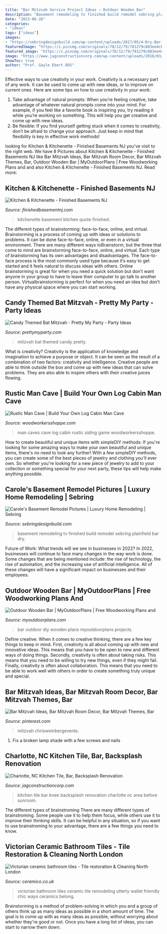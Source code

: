 ```yaml
---
title: "Bar Mitzvah Service Project Ideas ~ Outdoor Wooden Bar"
description: "Basement remodeling tv finished build remodel sebring plainfield bar dry"
date: "2023-06-26"
categories:
- "ideas"
tags: ["ideas"]
images:
- "https://sebringdesignbuild.com/wp-content/uploads/2017/05/4-Dry-Bar-Tv-Room-Finished-Ideas-Basement-Remodeling-Plainfield_Sebring-Services.jpg"
featuredImage: "https://i.pinimg.com/originals/78/12/79/781279c883ee4cbd1b3d16f5e8fbbee5.png"
featured_image: "https://i.pinimg.com/originals/78/12/79/781279c883ee4cbd1b3d16f5e8fbbee5.png"
image: "https://www.jagconstructioncorp.com/wp-content/uploads/2016/03/Knee-Wall-Kitchen-Tile-Renovation-Charlotte-NC.jpg"
ShowToc: true
author: "Prof. Gayle Ebert DDS"
---
```



Effective ways to use creativity in your work.
Creativity is a necessary part of any work. It can be used to come up with new ideas, or to improve on current ones. Here are some tips on how to use creativity in your work: 
1. Take advantage of natural prompts: When you’re feeling creative, take advantage of whatever natural prompts come into your mind. For example, if you feel like a favorite book is inspiring you, try reading it while you’re working on something. This will help you get creative and come up with new ideas. 
2. Be flexible: If you find yourself getting stuck when it comes to creativity, don’t be afraid to change your approach. Just keep in mind that flexibility is key in effective work methods! 

	

		
looking for Kitchen &amp; Kitchenette - Finished Basements NJ you've visit to the right web. We have 8 Pictures about Kitchen &amp; Kitchenette - Finished Basements NJ like Bar Mitzvah Ideas, Bar Mitzvah Room Decor, Bar Mitzvah Themes, Bar, Outdoor Wooden Bar | MyOutdoorPlans | Free Woodworking Plans and and also Kitchen &amp; Kitchenette - Finished Basements NJ. Read more:
		
    
## Kitchen &amp; Kitchenette - Finished Basements NJ

<img loading=lazy src="https://finishedbasementnj.com/wp-content/uploads/2018/12/IMG_5118.jpg" onerror="this.onerror=null;this.src='https://tse1.mm.bing.net/th?id=OIP.fFizBc2-lc4J0Ng9v2RkUgHaJ4&amp;pid=15.1';" alt="Kitchen &amp; Kitchenette - Finished Basements NJ">

_Source: finishedbasementnj.com_

>kitchenette basement kitchen quote finished. 

	

The different types of brainstorming: face-to-face, online, and virtual.
Brainstorming is a process of coming up with ideas or solutions to problems. It can be done face-to-face, online, or even in a virtual environment. There are many different ways toBrainstorm, but the three that come to mind are brainstorming face-to-face, online, and virtual. 
Each type of brainstorming has its own advantages and disadvantages. The face-to-face process is the most commonly used type because it’s easy to get started and it feels natural to discuss ideas with others. Online brainstorming is great for when you need a quick solution but don’t want anyone in your group to have to leave their computer to go talk to another person. Virtualbrainstorming is perfect for when you need an idea but don’t have any physical space where you can start working.

    
## Candy Themed Bat Mitzvah - Pretty My Party - Party Ideas

<img loading=lazy src="https://zolpwsuwoq-flywheel.netdna-ssl.com/wp-content/uploads/2016/05/candy-themed-bat-mitzvah-7.jpg" onerror="this.onerror=null;this.src='https://tse3.mm.bing.net/th?id=OIP.dUbIX2QCtp_l83tC4I3shwHaKB&amp;pid=15.1';" alt="Candy Themed Bat Mitzvah - Pretty My Party - Party Ideas">

_Source: prettymyparty.com_

>mitzvah bat themed candy pretty. 

	

What is creativity?
Creativity is the application of knowledge and imagination to achieve a purpose or object. It can be seen as the result of a combination of two factors: creativity and intelligence. Creative people are able to think outside the box and come up with new ideas that can solve problems. They are also able to inspire others with their creative juices flowing.

    
## Rustic Man Cave | Build Your Own Log Cabin Man Cave

<img loading=lazy src="http://www.woodworkersshoppe.com/wp-content/gallery/man-caves/Man-Caves-17.jpg" onerror="this.onerror=null;this.src='https://tse3.mm.bing.net/th?id=OIP.ziOgjaPcWQDoucaBP-F5yQHaFd&amp;pid=15.1';" alt="Rustic Man Cave | Build Your Own Log Cabin Man Cave">

_Source: woodworkersshoppe.com_

>man caves cave log cabin rustic siding game woodworkersshoppe. 

	

How to create beautiful and unique items with simpleDIY methods:
If you're looking for some amazing ways to make your own beautiful and unique items, there's no need to look any further! With a few simpleDIY methods, you can create some of the best pieces of jewelry and clothing you'll ever own. So whether you're looking for a new piece of jewelry to add to your collection or something special for your next party, these tips will help make anything possible.

    
## Carole&#039;s Basement Remodel Pictures | Luxury Home Remodeling | Sebring

<img loading=lazy src="https://sebringdesignbuild.com/wp-content/uploads/2017/05/4-Dry-Bar-Tv-Room-Finished-Ideas-Basement-Remodeling-Plainfield_Sebring-Services.jpg" onerror="this.onerror=null;this.src='https://tse2.mm.bing.net/th?id=OIP.1_97Gh45KG3-Xa8GaF1WzgHaE7&amp;pid=15.1';" alt="Carole&#039;s Basement Remodel Pictures | Luxury Home Remodeling | Sebring">

_Source: sebringdesignbuild.com_

>basement remodeling tv finished build remodel sebring plainfield bar dry. 

	

Future of Work: What trends will we see in businesses in 2022?
In 2022, businesses will continue to face many changes in the way work is done. Some changes that are being mentioned include: the rise of technology, the rise of automation, and the increasing use of artificial intelligence. All of these changes will have a significant impact on businesses and their employees.

    
## Outdoor Wooden Bar | MyOutdoorPlans | Free Woodworking Plans And

<img loading=lazy src="https://myoutdoorplans.com/wp-content/uploads/2019/03/DIY-Outdoor-Bar.png" onerror="this.onerror=null;this.src='https://tse2.mm.bing.net/th?id=OIP.Khds-MMSDBtgQiOqHPmrOgHaJ4&amp;pid=15.1';" alt="Outdoor Wooden Bar | MyOutdoorPlans | Free Woodworking Plans and">

_Source: myoutdoorplans.com_

>bar outdoor diy wooden plans myoutdoorplans projects. 

	

Define creative.
When it comes to creative thinking, there are a few key things to keep in mind. First, creativity is all about coming up with new and innovative ideas. This means that you have to be open to new and different ways of doing things. Secondly, creativity is often about taking risks. This means that you need to be willing to try new things, even if they might fail. Finally, creativity is often about collaboration. This means that you need to be able to work well with others in order to create something truly unique and special.

    
## Bar Mitzvah Ideas, Bar Mitzvah Room Decor, Bar Mitzvah Themes, Bar

<img loading=lazy src="https://i.pinimg.com/originals/78/12/79/781279c883ee4cbd1b3d16f5e8fbbee5.png" onerror="this.onerror=null;this.src='https://tse2.mm.bing.net/th?id=OIP.La39usHv50EoYbZm9re7iAHaLH&amp;pid=15.1';" alt="Bar Mitzvah Ideas, Bar Mitzvah Room Decor, Bar Mitzvah Themes, Bar">

_Source: pinterest.com_

>mitzvah chrisweinbergevents. 

	

1. Fix a broken lamp shade with a few screws and nails

    
## Charlotte, NC Kitchen Tile, Bar, Backsplash Renovation

<img loading=lazy src="https://www.jagconstructioncorp.com/wp-content/uploads/2016/03/Knee-Wall-Kitchen-Tile-Renovation-Charlotte-NC.jpg" onerror="this.onerror=null;this.src='https://tse3.mm.bing.net/th?id=OIP.6igsSvZD1LC7c3yzhIfvBgHaEK&amp;pid=15.1';" alt="Charlotte, NC Kitchen Tile, Bar, Backsplash Renovation">

_Source: jagconstructioncorp.com_

>kitchen tile bar knee backsplash renovation charlotte nc area before sunroom. 

	

The different types of brainstroming
There are many different types of brainstroming. Some people use it to help them focus, while others use it to improve their thinking skills. It can be helpful in any situation, so if you want to use brainstroming to your advantage, there are a few things you need to know.

    
## Victorian Ceramic Bathroom Tiles - Tile Restoration &amp; Cleaning North London

<img loading=lazy src="http://ceramico.co.uk/wp-content/gallery/victorian-ceramic-bathroom-tiling/Shades-of-blue-bespoke-Victorian-bathroom-tiles.png" onerror="this.onerror=null;this.src='https://tse3.mm.bing.net/th?id=OIP.wqVYn69NFn3I8NWmFO_BAwHaFi&amp;pid=15.1';" alt="Victorian ceramic bathroom tiles - Tile restoration &amp; Cleaning North London">

_Source: ceramico.co.uk_

>victorian bathroom tiles ceramic tile remodeling utterly wallet friendly chic ways ceramics belong. 

	

Brainstorming is a method of problem-solving in which you and a group of others think up as many ideas as possible in a short amount of time. The goal is to come up with as many ideas as possible, without worrying about whether they're good or not. Once you have a long list of ideas, you can start to narrow them down.

